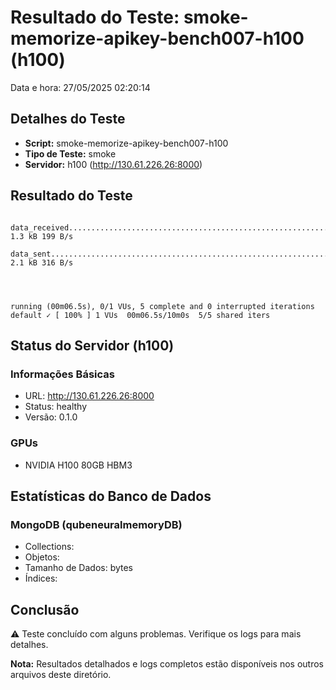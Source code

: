 # Resultado do Teste: smoke-memorize-apikey-bench007-h100 (h100)

Data e hora: 27/05/2025 02:20:14

## Detalhes do Teste

* **Script:** smoke-memorize-apikey-bench007-h100
* **Tipo de Teste:** smoke
* **Servidor:** h100 (http://130.61.226.26:8000)

## Resultado do Teste

```
    data_received...........................................................: 1.3 kB 199 B/s
    data_sent...............................................................: 2.1 kB 316 B/s




running (00m06.5s), 0/1 VUs, 5 complete and 0 interrupted iterations
default ✓ [ 100% ] 1 VUs  00m06.5s/10m0s  5/5 shared iters
```

## Status do Servidor (h100)

### Informações Básicas
* URL: http://130.61.226.26:8000
* Status: healthy
* Versão: 0.1.0

### GPUs
* NVIDIA H100 80GB HBM3

## Estatísticas do Banco de Dados

### MongoDB (qubeneuralmemoryDB)
* Collections: 
* Objetos: 
* Tamanho de Dados:  bytes
* Índices: 

## Conclusão

⚠️ Teste concluído com alguns problemas. Verifique os logs para mais detalhes.

**Nota:** Resultados detalhados e logs completos estão disponíveis nos outros arquivos deste diretório.
